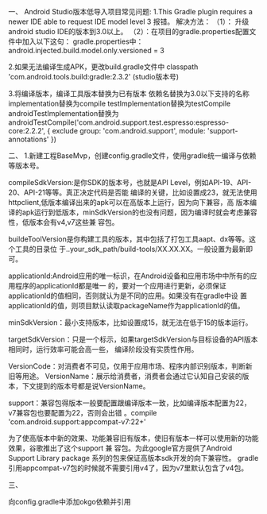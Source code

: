 一、
Android Studio版本低导入项目常见问题:
1.This Gradle plugin requires a newer IDE able to request IDE model level 3 报错。
解决方法：
（1）： 升级android studio IDE的版本到3.0以上。
（2）：在项目的gradle.properties配置文件中加入以下这句：
gradle.properties中：android.injected.build.model.only.versioned = 3

2.如果无法编译生成APK，更改build.gradle文件中
classpath 'com.android.tools.build:gradle:2.3.2' (studio版本号)

3.将编译版本，编译工具版本替换为已有版本
依赖名替换为3.0以下支持的名称
implementation替换为compile
testImplementation替换为testCompile
androidTestImplementation替换为
    androidTestCompile('com.android.support.test.espresso:espresso-core:2.2.2', {
        exclude group: 'com.android.support', module: 'support-annotations'
    })







二、
1.新建工程BaseMvp，创建config.gradle文件，使用gradle统一编译与依赖等版本号。

compileSdkVersion:是你SDK的版本号，也就是API Level，例如API-19、API-20、API-21等等。真正决定代码是否能
编译的关键，比如设置成23，就无法使用httpclient,低版本编译出来的apk可以在高版本上运行，因为向下兼容，高
版本编译的apk运行到低版本，minSdkVersion的也没有问题，因为编译时就会考虑兼容性，低版本会有v4,v7这些兼
容包。

buildeToolVersion是你构建工具的版本，其中包括了打包工具aapt、dx等等。这个工具的目录位
于..your_sdk_path/build-tools/XX.XX.XX。一般设置为最新即可。

applicationId:Android应用的唯一标识，在Android设备和应用市场中中所有的应用程序的applicationId都是唯一
的，要对一个应用进行更新，必须保证applicationId的值相同，否则就认为是不同的应用。如果没有在gradle中设
置applicationId的值，则项目默认读取packageName作为applicationId的值。

minSdkVersion：最小支持版本，比如设置成15，就无法在低于15的版本运行。

targetSdkVersion：只是一个标示，如果targetSdkVersion与目标设备的API版本相同时，运行效率可能会高一些，
编译阶段没有实质性作用。

VersionCode：对消费者不可见，仅用于应用市场、程序内部识别版本，判断新旧等用途。
VersionName：展示给消费者，消费者会通过它认知自己安装的版本，下文提到的版本号都是说VersionName。

support：兼容包得版本一般要配置跟编译版本一致，比如编译版本配置为22，v7兼容包也要配置为22，否则会出错
。compile 'com.android.support:appcompat-v7:22+'

为了使高版本中新的效果、功能兼容旧有版本，使旧有版本一样可以使用新的功能效果，谷歌推出了这个support 兼
容包。为此google官方提供了Android Support Library package 系列的包来保证高版本sdk开发的向下兼容性。
gradle引用appcompat-v7包的时候就不需要引用v4了，因为v7里默认包含了v4包。






























三、

向config.gradle中添加okgo依赖并引用































